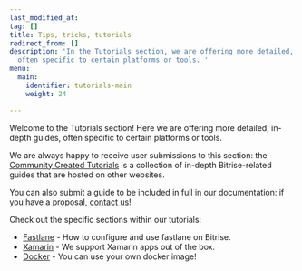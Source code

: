 ```yaml
---
last_modified_at: 
tag: []
title: Tips, tricks, tutorials
redirect_from: []
description: 'In the Tutorials section, we are offering more detailed, in-depth guides,
  often specific to certain platforms or tools. '
menu:
  main:
    identifier: tutorials-main
    weight: 24

---
```

Welcome to the Tutorials section! Here we are offering more detailed, in-depth guides, often specific to certain platforms or tools.

We are always happy to receive user submissions to this section: the [Community Created Tutorials](/tutorials/community-created/) is a collection of in-depth Bitrise-related guides that are hosted on other websites.

You can also submit a guide to be included in full in our documentation: if you have a proposal, [contact us](https://www.bitrise.io/contact)!

Check out the specific sections within our tutorials:

* [Fastlane](/tutorials/fastlane/fastlane-index/) - How to configure and use fastlane on Bitrise.
* [Xamarin](/tutorials/xamarin/index/) - We support Xamarin apps out of the box.
* [Docker](/tutorials/docker/index/) - You can use your own docker image!